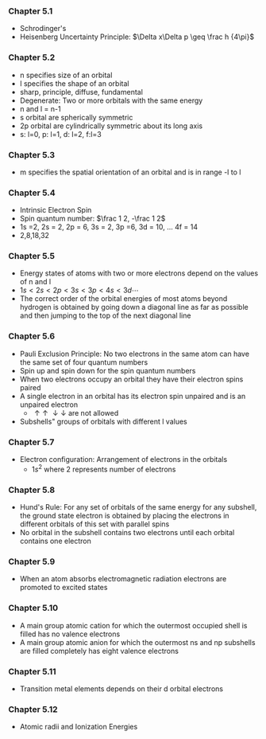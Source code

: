 ### Chapter 5.1
- Schrodinger's
- Heisenberg Uncertainty Principle: $\Delta x\Delta p \geq \frac h {4\pi}$
### Chapter 5.2
- n specifies size of an orbital
- l specifies the shape of an orbital
- sharp, principle,  diffuse, fundamental
- Degenerate: Two or more orbitals with the same energy
- n and l = n-1
- s orbital are spherically symmetric
- 2p orbital are cylindrically symmetric about its long axis
- s: l=0, p: l=1, d: l=2, f:l=3
### Chapter 5.3
- m specifies the spatial orientation of an orbital and is in range -l to l
### Chapter 5.4
- Intrinsic Electron Spin
- Spin quantum number: $\frac 1 2, -\frac 1 2$
- 1s =2, 2s = 2, 2p = 6, 3s = 2, 3p =6, 3d = 10, ... 4f = 14
- 2,8,18,32
### Chapter 5.5
- Energy states of atoms with two or more electrons depend on the values of n and l
- $1s<2s<2p<3s<3p<4s<3d\cdots$
- The correct order of the orbital energies of most atoms beyond hydrogen is obtained by going down a diagonal line as far as possible and then jumping to the top of the next diagonal line
### Chapter 5.6
- Pauli Exclusion Principle: No two electrons in the same atom can have the same set of four quantum numbers
- Spin up and spin down for the spin quantum numbers
- When two electrons occupy an orbital they have their electron spins paired
- A single electron in an orbital has its electron spin unpaired and is an unpaired electron
	- $\uparrow\uparrow$ $\downarrow\downarrow$ are not allowed
- Subshells" groups of orbitals with different l values
### Chapter 5.7
- Electron configuration: Arrangement of electrons in the orbitals
	- $1s^2$ where 2 represents number of electrons
### Chapter 5.8
- Hund's Rule: For any set of orbitals of the same energy for any subshell, the ground state electron is obtained by placing the electrons in different orbitals of this set with parallel spins
- No orbital in the subshell contains two electrons until each orbital contains one electron
### Chapter 5.9
- When an atom absorbs electromagnetic radiation electrons are promoted to excited states
### Chapter 5.10
- A main group atomic cation for which the outermost occupied shell is filled has no valence electrons
- A main group atomic anion for which the outermost ns and np subshells are filled completely has eight valence electrons
### Chapter 5.11
- Transition metal elements depends on their d orbital electrons
### Chapter 5.12
- Atomic radii and Ionization Energies
